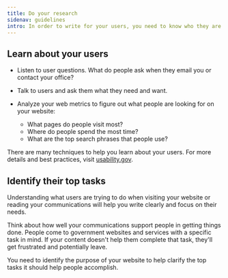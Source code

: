 ```yaml
---
title: Do your research
sidenav: guidelines
intro: In order to write for your users, you need to know who they are! Here are some general tips to help you identify your users.
---
```


## Learn about your users

- Listen to user questions. What do people ask when they email you or contact your office?
- Talk to users and ask them what they need and want.
- Analyze your web metrics to figure out what people are looking for on your website:

  - What pages do people visit most?
  - Where do people spend the most time?
  - What are the top search phrases that people use?

There are many techniques to help you learn about your users. For more details and best practices, visit [usability.gov](http://www.usability.gov).

## Identify their top tasks

Understanding what users are trying to do when visiting your website or reading your communications will help you write clearly and focus on their needs.

Think about how well your communications support people in getting things done. People come to government websites and services with a specific task in mind. If your content doesn't help them complete that task, they'll get frustrated and potentially leave.

You need to identify the purpose of your website to help clarify the top tasks it should help people accomplish.

